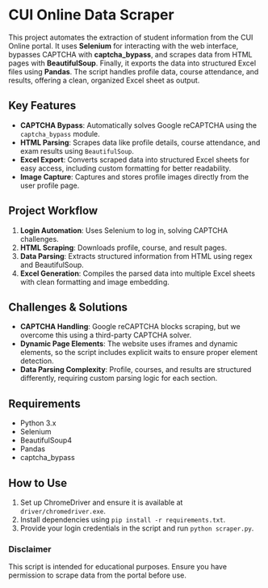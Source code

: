 # CUI Online Data Scraper

This project automates the extraction of student information from the CUI Online portal. It uses **Selenium** for interacting with the web interface, bypasses CAPTCHA with **captcha_bypass**, and scrapes data from HTML pages with **BeautifulSoup**. Finally, it exports the data into structured Excel files using **Pandas**. The script handles profile data, course attendance, and results, offering a clean, organized Excel sheet as output.

## Key Features
- **CAPTCHA Bypass**: Automatically solves Google reCAPTCHA using the `captcha_bypass` module.
- **HTML Parsing**: Scrapes data like profile details, course attendance, and exam results using `BeautifulSoup`.
- **Excel Export**: Converts scraped data into structured Excel sheets for easy access, including custom formatting for better readability.
- **Image Capture**: Captures and stores profile images directly from the user profile page.

## Project Workflow
1. **Login Automation**: Uses Selenium to log in, solving CAPTCHA challenges.
2. **HTML Scraping**: Downloads profile, course, and result pages.
3. **Data Parsing**: Extracts structured information from HTML using regex and BeautifulSoup.
4. **Excel Generation**: Compiles the parsed data into multiple Excel sheets with clean formatting and image embedding.

## Challenges & Solutions
- **CAPTCHA Handling**: Google reCAPTCHA blocks scraping, but we overcome this using a third-party CAPTCHA solver.
- **Dynamic Page Elements**: The website uses iframes and dynamic elements, so the script includes explicit waits to ensure proper element detection.
- **Data Parsing Complexity**: Profile, courses, and results are structured differently, requiring custom parsing logic for each section.

## Requirements
- Python 3.x
- Selenium
- BeautifulSoup4
- Pandas
- captcha_bypass

## How to Use
1. Set up ChromeDriver and ensure it is available at `driver/chromedriver.exe`.
2. Install dependencies using `pip install -r requirements.txt`.
3. Provide your login credentials in the script and run `python scraper.py`.

### Disclaimer
This script is intended for educational purposes. Ensure you have permission to scrape data from the portal before use.

